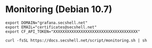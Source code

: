 # Monitoring (Debian 10.7)

```shell
export DOMAIN="grafana.secshell.net"
export EMAIL="certificates@secshell.net"
export CF_API_TOKEN="XXXXXXXXXXXXXXXXXXXXXXXXXXXXXXXXXXXXX"

curl -fsSL https://docs.secshell.net/script/monitoring.sh | sh
```
